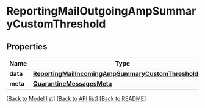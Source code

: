 # ReportingMailOutgoingAmpSummaryCustomThreshold

## Properties
Name | Type | Description | Notes
------------ | ------------- | ------------- | -------------
**data** | [**ReportingMailIncomingAmpSummaryCustomThresholdData**](ReportingMailIncomingAmpSummaryCustomThresholdData.md) |  | [optional] 
**meta** | [**QuarantineMessagesMeta**](QuarantineMessagesMeta.md) |  | [optional] 

[[Back to Model list]](../README.md#documentation-for-models) [[Back to API list]](../README.md#documentation-for-api-endpoints) [[Back to README]](../README.md)

